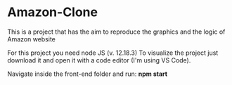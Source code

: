 # Amazon-Clone
This is a project that has the aim to reproduce the graphics and the logic of Amazon website

For this project you need node JS (v. 12.18.3)
To visualize the project just download it and open it with a code editor (I'm using VS Code).

Navigate inside the front-end folder and run: **npm start**
